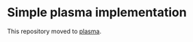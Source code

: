 # Simple plasma implementation

This repository moved to [plasma](https://github.com/ethereum-plasma/plasma).
